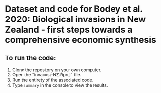 # Dataset and code for Bodey et al. 2020: Biological invasions in New Zealand - first steps towards a comprehensive economic synthesis

## To run the code:
1. Clone the repository on your own computer.
2. Open the "invacost-NZ.Rproj" file.
3. Run the entirety of the associated code.
4. Type `summary` in the console to view the results.
